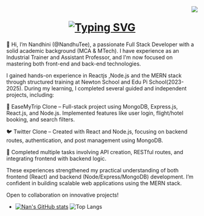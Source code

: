<img align="right" src="https://visitor-badge.laobi.icu/badge?page_id=salesp07.sales07"/>


<h1 align="center">
<a href="https://git.io/typing-svg"><img src="https://readme-typing-svg.herokuapp.com?font=Fira+Code&pause=1000&random=false&width=435&lines=Hi!+There!+I'm+Nandhu" alt="Typing SVG" /></a>
</h1>
👋 Hi, I’m Nandhini (@NandhuTee), a passionate Full Stack Developer with a solid academic background (MCA & MTech). I have experience as an Industrial Trainer and Assistant Professor, and I'm now focused on mastering both front-end and back-end technologies.

I gained hands-on experience in Reactjs ,Node.js and the MERN stack through structured training at Newton School and Edu Pi School(2023-2025). During my learning, I completed several guided and independent projects, including:

🧳 EaseMyTrip Clone – Full-stack project using MongoDB, Express.js, React.js, and Node.js. Implemented features like user login, flight/hotel booking, and search filters.

🐦 Twitter Clone – Created with React and Node.js, focusing on backend routes, authentication, and post management using MongoDB.

🎯 Completed multiple tasks involving API creation, RESTful routes, and integrating frontend with backend logic.

These experiences strengthened my practical understanding of both frontend (React) and backend (Node/Express/MongoDB) development. I’m confident in building scalable web applications using the MERN stack.

Open to collaboration on innovative projects!

- [![Nan's GitHub stats](https://github-readme-stats.vercel.app/api?username=NandhuTee)](https://github.com/anuraghazra/github-readme-stats)
  ![Top Langs](https://github-readme-stats.vercel.app/api/top-langs/?username=NandhuTee&langs_count=8)
  

<!---
NandhuTee/NandhuTee is a ✨ special ✨ repository because its `README.md` (this file) appears on your GitHub profile.
You can click the Preview link to take a look at your changes.
--->
